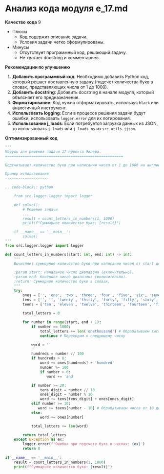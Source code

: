 # Анализ кода модуля e_17.md

**Качество кода**
9
- Плюсы
    - Код содержит описание задачи.
    - Условия задачи четко сформулированы.
- Минусы
    - Отсутствует программный код, решающий задачу.
    - Не хватает docstring и комментариев.

**Рекомендации по улучшению**

1.  **Добавить программный код**: Необходимо добавить Python код, который решает поставленную задачу (подсчет количества букв в словах, представляющих числа от 1 до 1000).
2.  **Добавить docstring**: Добавить docstring в начале модуля, который объясняет его предназначение.
3.  **Форматирование**: Код нужно отформатировать, используя `black` или аналогичный инструмент.
4.  **Использовать logging**: Если в процессе решения задачи будут ошибки, использовать `logger.error` для их логирования.
5.  **Использование j_loads**: Если потребуется загрузка данных из JSON, то использовать `j_loads` или `j_loads_ns` из `src.utils.jjson`.

**Оптимизированный код**

```python
"""
Модуль для решения задачи 17 проекта Эйлера.
======================================================

Подсчитывает количество букв при написании чисел от 1 до 1000 на английском языке.

Пример использования
--------------------

.. code-block:: python

    from src.logger.logger import logger

    def solve():
        # Решение задачи
        ...
        result = count_letters_in_numbers(1, 1000)
        print(f"Суммарное количество букв: {result}")

    if __name__ == '__main__':
        solve()
"""
from src.logger.logger import logger

def count_letters_in_numbers(start: int, end: int) -> int:
    """
    Вычисляет суммарное количество букв при написании чисел от start до end на английском языке.

    :param start: Начальное число диапазона (включительно).
    :param end: Конечное число диапазона (включительно).
    :return: Суммарное количество букв в словах.
    """
    try:
        ones = ['', 'one', 'two', 'three', 'four', 'five', 'six', 'seven', 'eight', 'nine']
        tens = ['', '', 'twenty', 'thirty', 'forty', 'fifty', 'sixty', 'seventy', 'eighty', 'ninety']
        teens = ['ten', 'eleven', 'twelve', 'thirteen', 'fourteen', 'fifteen', 'sixteen', 'seventeen', 'eighteen', 'nineteen']
        
        total_letters = 0

        for number in range(start, end + 1):
            if number == 1000:
                total_letters += len('onethousand') # Обрабатываем тысячу отдельно
                continue # Переходим к следующему числу

            word = ''
            
            hundreds = number // 100
            if hundreds > 0:
                word += ones[hundreds] + 'hundred'
                number %= 100
                if number > 0:
                   word += 'and'

            if number >= 20:
                tens_digit = number // 10
                ones_digit = number % 10
                word += tens[tens_digit] + ones[ones_digit]
            elif number >= 10:
               word += teens[number - 10] # Обрабатываем числа от 10 до 19
            else:
                word += ones[number]

            total_letters += len(word)

        return total_letters
    except Exception as ex:
        logger.error(f'Ошибка при подсчете букв в числах: {ex}')
        return 0
    
if __name__ == '__main__':
    result = count_letters_in_numbers(1, 1000)
    print(f"Суммарное количество букв: {result}")

```